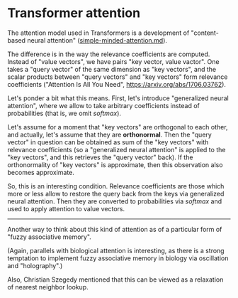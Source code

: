 # Transformer attention

The attention model used in Transformers is a development of "content-based neural attention" ([simple-minded-attention.md](https://github.com/anhinga/2020-notes/blob/master/attention-based-models/simple-minded-attention.md)).

The difference is in the way the relevance coefficients are computed. Instead of "value vectors", we have pairs
"key vector, value vactor". One takes a "query vector" of the same dimension as "key vectors", and the
scalar products between "query vectors" and "key vectors" form relevance coefficients
("Attention Is All You Need", https://arxiv.org/abs/1706.03762).

Let's ponder a bit what this means. First, let's introduce "generalized neural attention",
where we allow to take arbitrary coefficients instead of probabilities (that is, we omit _softmax_).

Let's assume for a moment that "key vectors" are orthogonal to each other, and actually, let's assume
that they are **orthonormal**. Then the "query vector" in
question can be obtained as sum of the "key vectors" with relevance coefficients (so a "generalized neural attention"
is applied to the "key vectors", and this retrieves the "query vector" back). If the orthonormality of "key vectors"
is approximate, then this observation also becomes approximate.

So, this is an interesting condition. Relevance coefficients are those which more or less allow to
restore the query back from the keys via generalized neural attention. Then they are converted to probabilities
via _softmax_ and used to apply attention to value vectors.

---

Another way to think about this kind of attention as of a particular form of "fuzzy associative memory".

(Again, parallels with biological attention is interesting, as there is a strong temptation to implement
fuzzy associative memory in biology via oscillation and "holography".)

Also, Christian Szegedy mentioned that this can be viewed as a relaxation of nearest neighbor lookup.
